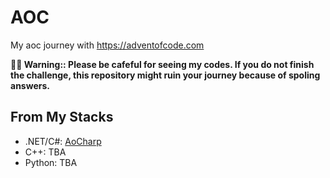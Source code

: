 # AOC

 My aoc journey with https://adventofcode.com

**🧑‍🎄 Warning:: Please be cafeful for seeing my codes. If you do not finish the challenge, this repository might ruin your journey because of spoling answers.**

## From My Stacks
- .NET/C#: [AoCharp](https://github.com/jyje/AoC/tree/main/AoCsharp)
- C++: TBA
- Python: TBA
